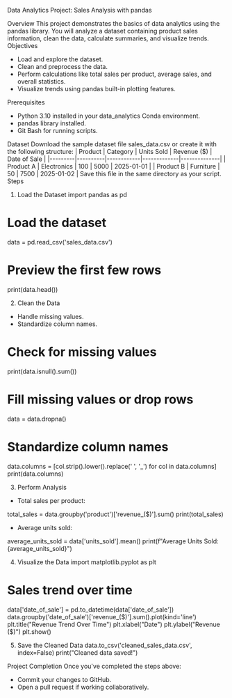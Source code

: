 Data Analytics Project: Sales Analysis with pandas

Overview
This project demonstrates the basics of data analytics using the pandas library. You will analyze a dataset containing product sales information, clean the data, calculate summaries, and visualize trends.
Objectives
- Load and explore the dataset.
- Clean and preprocess the data.
- Perform calculations like total sales per product, average sales, and overall statistics.
- Visualize trends using pandas built-in plotting features.

Prerequisites
- Python 3.10 installed in your data_analytics Conda environment.
- pandas library installed.
- Git Bash for running scripts.

Dataset
Download the sample dataset file sales_data.csv or create it with the following structure: | Product | Category | Units Sold | Revenue ($) | Date of Sale | |---------|----------|------------|-------------|--------------| | Product A | Electronics | 100 | 5000 | 2025-01-01 | | Product B | Furniture | 50 | 7500 | 2025-01-02 |
Save this file in the same directory as your script.
Steps
1. Load the Dataset
import pandas as pd

# Load the dataset
data = pd.read_csv('sales_data.csv')

# Preview the first few rows
print(data.head())


2. Clean the Data
- Handle missing values.
- Standardize column names.

# Check for missing values
print(data.isnull().sum())

# Fill missing values or drop rows
data = data.dropna()

# Standardize column names
data.columns = [col.strip().lower().replace(' ', '_') for col in data.columns]
print(data.columns)

3. Perform Analysis
- Total sales per product:

total_sales = data.groupby('product')['revenue_($)'].sum()
print(total_sales)


- Average units sold:

average_units_sold = data['units_sold'].mean()
print(f"Average Units Sold: {average_units_sold}")


4. Visualize the Data
import matplotlib.pyplot as plt

# Sales trend over time
data['date_of_sale'] = pd.to_datetime(data['date_of_sale'])
data.groupby('date_of_sale')['revenue_($)'].sum().plot(kind='line')
plt.title("Revenue Trend Over Time")
plt.xlabel("Date")
plt.ylabel("Revenue ($)")
plt.show()


5. Save the Cleaned Data
data.to_csv('cleaned_sales_data.csv', index=False)
print("Cleaned data saved!")


Project Completion
Once you've completed the steps above:
- Commit your changes to GitHub.
- Open a pull request if working collaboratively.



